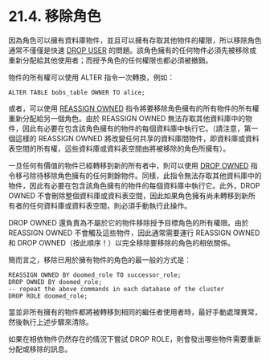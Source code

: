 # 21.4. 移除角色

因為角色可以擁有資料庫物件，並且可以擁有存取其他物件的權限，所以移除角色通常不僅僅是快速 [DROP USER](../../reference/sql-commands/drop-user.md) 的問題。該角色擁有的任何物件必須先被移除或重新分配給其他使用者；而授予角色的任何權限也都必須被撤銷。

物件的所有權可以使用 ALTER 指令一次轉換，例如：

```text
ALTER TABLE bobs_table OWNER TO alice;
```

或者，可以使用 [REASSIGN OWNED](../../reference/sql-commands/reassign-owned.md) 指令將要移除角色擁有的所有物件的所有權重新分配給另一個角色。由於 REASSIGN OWNED 無法存取其他資料庫中的物件，因此有必要在包含該角色擁有的物件的每個資料庫中執行它。（請注意，第一個這樣的 REASSIGN OWNED 將改變任何共享的資料庫間物件，即資料庫或資料表空間的所有權，這些資料庫或資料表空間由將被移除的角色所擁有）。

一旦任何有價值的物件已經轉移到新的所有者中，則可以使用 [DROP OWNED](../../reference/sql-commands/drop-owned.md) 指令移弓除待移除角色擁有的任何剩餘物件。同樣，此指令無法存取其他資料庫中的物件，因此有必要在包含該角色擁有的物件的每個資料庫中執行它。此外，DROP OWNED 不會刪除整個資料庫或資料表空間，因此如果角色擁有尚未轉移到新所有者的任何資料庫或資料表空間，則必須手動執行此操作。

DROP OWNED 還負責為不屬於它的物件移除授予目標角色的所有權限。由於 REASSIGN OWNED 不會觸及這些物件，因此通常需要運行 REASSIGN OWNED 和 DROP OWNED（按此順序！）以完全移除要移除的角色的相依關係。

簡而言之，移除已用於擁有物件的角色的最一般的方式是：

```text
REASSIGN OWNED BY doomed_role TO successor_role;
DROP OWNED BY doomed_role;
-- repeat the above commands in each database of the cluster
DROP ROLE doomed_role;
```

當並非所有擁有的物件都將被轉移到相同的繼任者使用者時，最好手動處理異常，然後執行上述步驟來清除。

如果在相依物件仍然存在的情況下嘗試 DROP ROLE，則會發出哪些物件需要重新分配或移除的訊息。

